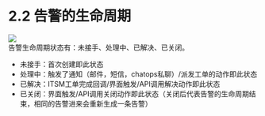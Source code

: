 # 2.2    告警的生命周期
![](图2.gif)  
告警生命周期状态有：未接手、处理中、已解决、已关闭。
- 未接手：首次创建即此状态
- 处理中：触发了通知（邮件，短信，chatops私聊）/派发工单的动作即此状态
- 已解决：ITSM工单完成回调/界面触发/API调用解决动作即此状态
- 已关闭：界面触发/API调用关闭动作即此状态（关闭后代表告警的生命周期结束，相同的告警进来会重新生成一条告警）

